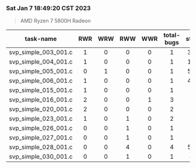 ### Sat Jan  7 18:49:20 CST 2023
> AMD   Ryzen   7   5800H Radeon

| task-name | RWR | WRW | RWW | WWR | total-bugs| state | total time(ms) |
| :---: | :---: | :---: | :---: | :---: | :---: | :---: | :---: | 
| svp_simple_003_001.c | 1 | 0 | 0 | 0 | 1 | 351 | 245 |
| svp_simple_004_001.c | 1 | 0 | 0 | 0 | 1 | 173 | 103 |
| svp_simple_005_001.c | 0 | 1 | 0 | 0 | 1 | 500 | 352 |
| svp_simple_006_001.c | 1 | 0 | 0 | 0 | 1 | 462 | 416 |
| svp_simple_015_001.c | 1 | 0 | 0 | 0 | 1 | 55 | 76 |
| svp_simple_016_001.c | 2 | 0 | 0 | 1 | 3 | 39 | 61 |
| svp_simple_020_001.c | 2 | 0 | 0 | 0 | 2 | 85 | 152 |
| svp_simple_023_001.c | 1 | 0 | 1 | 0 | 2 | 56 | 57 |
| svp_simple_026_001.c | 0 | 0 | 1 | 0 | 1 | 38 | 56 |
| svp_simple_027_001.c | 0 | 0 | 1 | 0 | 1 | 37 | 49 |
| svp_simple_028_001.c | 0 | 0 | 4 | 0 | 4 | 561 | 296 |
| svp_simple_030_001.c | 0 | 0 | 1 | 0 | 1 | 45 | 59 |
